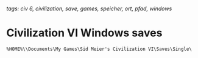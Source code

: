 ###### tags: civ 6, civilization, save, games, speicher, ort, pfad, windows

# Civilization VI Windows saves

`%HOME%\\Documents\My Games\Sid Meier's Civilization VI\Saves\Single\`
